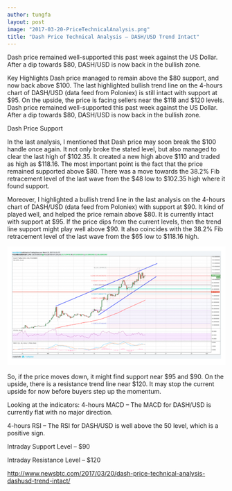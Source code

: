 ```yaml
---
author: tungfa
layout: post
image: "2017-03-20-PriceTechnicalAnalysis.png"
title: "Dash Price Technical Analysis – DASH/USD Trend Intact"
---
```

Dash price remained well-supported this past week against the US Dollar. After a dip towards $80, DASH/USD is now back in the bullish zone.

Key Highlights
Dash price managed to remain above the $80 support, and now back above $100.
The last highlighted bullish trend line on the 4-hours chart of DASH/USD (data feed from Poloniex) is still intact with support at $95.
On the upside, the price is facing sellers near the $118 and $120 levels.
Dash price remained well-supported this past week against the US Dollar. After a dip towards $80, DASH/USD is now back in the bullish zone.

Dash Price Support

In the last analysis, I mentioned that Dash price may soon break the $100 handle once again. It not only broke the stated level, but also managed to clear the last high of $102.35. It created a new high above $110 and traded as high as $118.16. The most important point is the fact that the price remained supported above $80. There was a move towards the 38.2% Fib retracement level of the last wave from the $48 low to $102.35 high where it found support.

Moreover, I highlighted a bullish trend line in the last analysis on the 4-hours chart of DASH/USD (data feed from Poloniex) with support at $90. It kind of played well, and helped the price remain above $80. It is currently intact with support at $95. If the price dips from the current levels, then the trend line support might play well above $90. It also coincides with the 38.2% Fib retracement level of the last wave from the $65 low to $118.16 high.

![Alt desc](/assets/img/2017-03-20-PriceTechnicalAnalysis2.png)

So, if the price moves down, it might find support near $95 and $90. On the upside, there is a resistance trend line near $120. It may stop the current upside for now before buyers step up the momentum.

Looking at the indicators:
4-hours MACD – The MACD for DASH/USD is currently flat with no major direction.

4-hours RSI – The RSI for DASH/USD is well above the 50 level, which is a positive sign.

Intraday Support Level – $90

Intraday Resistance Level – $120

<http://www.newsbtc.com/2017/03/20/dash-price-technical-analysis-dashusd-trend-intact/>

